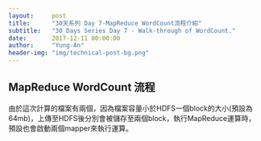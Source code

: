 ```yaml
---
layout:     post
title:      "30天系列 Day 7-MapReduce WordCount流程介紹"
subtitle:   "30 Days Series Day 7 - Walk-through of WordCount."
date:       2017-12-11 00:00:00
author:     "Yung-An"
header-img: "img/technical-post-bg.png"
---
```


## MapReduce WordCount 流程

由於這次計算的檔案有兩個，因為檔案容量小於HDFS一個block的大小(預設為64mb)，上傳至HDFS後分別會被儲存至兩個block，執行MapReduce運算時，預設也會啟動兩個mapper來執行運算。
